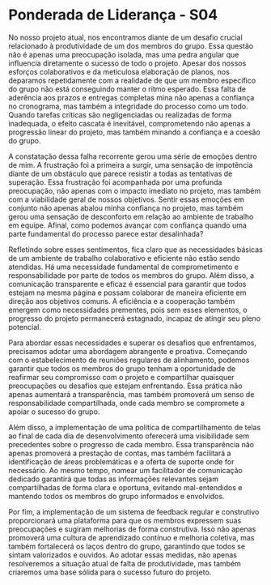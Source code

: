 # Ponderada de Liderança - S04

No nosso projeto atual, nos encontramos diante de um desafio crucial relacionado à produtividade de um dos membros do grupo. Essa questão não é apenas uma preocupação isolada, mas uma pedra angular que influencia diretamente o sucesso de todo o projeto. Apesar dos nossos esforços colaborativos e da meticulosa elaboração de planos, nos deparamos repetidamente com a realidade de que um membro específico do grupo não está conseguindo manter o ritmo esperado. Essa falta de aderência aos prazos e entregas completas mina não apenas a confiança no cronograma, mas também a integridade do processo como um todo. Quando tarefas críticas são negligenciadas ou realizadas de forma inadequada, o efeito cascata é inevitável, comprometendo não apenas a progressão linear do projeto, mas também minando a confiança e a coesão do grupo.

A constatação dessa falha recorrente gerou uma série de emoções dentro de mim. A frustração foi a primeira a surgir, uma sensação de impotência diante de um obstáculo que parece resistir a todas as tentativas de superação. Essa frustração foi acompanhada por uma profunda preocupação, não apenas com o impacto imediato no projeto, mas também com a viabilidade geral de nossos objetivos. Sentir essas emoções em conjunto não apenas abalou minha confiança no projeto, mas também gerou uma sensação de desconforto em relação ao ambiente de trabalho em equipe. Afinal, como podemos avançar com confiança quando uma parte fundamental do processo parece estar desalinhada?

Refletindo sobre esses sentimentos, fica claro que as necessidades básicas de um ambiente de trabalho colaborativo e eficiente não estão sendo atendidas. Há uma necessidade fundamental de comprometimento e responsabilidade por parte de todos os membros do grupo. Além disso, a comunicação transparente e eficaz é essencial para garantir que todos estejam na mesma página e possam colaborar de maneira eficiente em direção aos objetivos comuns. A eficiência e a cooperação também emergem como necessidades prementes, pois sem esses elementos, o progresso do projeto permanecerá estagnado, incapaz de atingir seu pleno potencial.

Para abordar essas necessidades e superar os desafios que enfrentamos, precisamos adotar uma abordagem abrangente e proativa. Começando com o estabelecimento de reuniões regulares de alinhamento, podemos garantir que todos os membros do grupo tenham a oportunidade de reafirmar seu compromisso com o projeto e compartilhar quaisquer preocupações ou desafios que estejam enfrentando. Essa prática não apenas aumentará a transparência, mas também promoverá um senso de responsabilidade compartilhada, onde cada membro se compromete a apoiar o sucesso do grupo.

Além disso, a implementação de uma política de compartilhamento de telas ao final de cada dia de desenvolvimento oferecerá uma visibilidade sem precedentes sobre o progresso de cada membro. Essa transparência não apenas promoverá a prestação de contas, mas também facilitará a identificação de áreas problemáticas e a oferta de suporte onde for necessário. Ao mesmo tempo, nomear um facilitador de comunicação dedicado garantirá que todas as informações relevantes sejam compartilhadas de forma clara e oportuna, evitando mal-entendidos e mantendo todos os membros do grupo informados e envolvidos.

Por fim, a implementação de um sistema de feedback regular e construtivo proporcionará uma plataforma para que os membros expressem suas preocupações e sugiram melhorias de forma construtiva. Isso não apenas promoverá uma cultura de aprendizado contínuo e melhoria coletiva, mas também fortalecerá os laços dentro do grupo, garantindo que todos se sintam valorizados e ouvidos. Ao adotar essas medidas, não apenas resolveremos a situação atual de falta de produtividade, mas também criaremos uma base sólida para o sucesso futuro do projeto.


